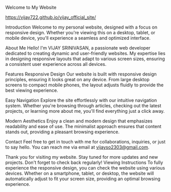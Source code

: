 Welcome to My Website

https://vijay722.github.io/vijay_official_site/

Introduction
Welcome to my personal website, designed with a focus on responsive design. Whether you're viewing this on a desktop, tablet, or mobile device, you'll experience a seamless and optimized interface.

About Me
Hello! I'm VIJAY SRINIVASAN, a passionate web developer dedicated to creating dynamic and user-friendly websites. My expertise lies in designing responsive layouts that adapt to various screen sizes, ensuring a consistent user experience across all devices.

Features
Responsive Design
Our website is built with responsive design principles, ensuring it looks great on any device. From large desktop screens to compact mobile phones, the layout adjusts fluidly to provide the best viewing experience.

Easy Navigation
Explore the site effortlessly with our intuitive navigation system. Whether you're browsing through articles, checking out the latest projects, or learning more about me, you'll find everything just a click away.

Modern Aesthetics
Enjoy a clean and modern design that emphasizes readability and ease of use. The minimalist approach ensures that content stands out, providing a pleasant browsing experience.

Contact
Feel free to get in touch with me for collaborations, inquiries, or just to say hello. You can reach me via email at vijayso2303@gmail.com.

Thank you for visiting my website. Stay tuned for more updates and new projects. Don't forget to check back regularly!
Viewing Instructions
To fully experience the responsive design, you can check the website using various devices. Whether on a smartphone, tablet, or desktop, the website will automatically adjust to fit your screen size, providing an optimal browsing experience.
